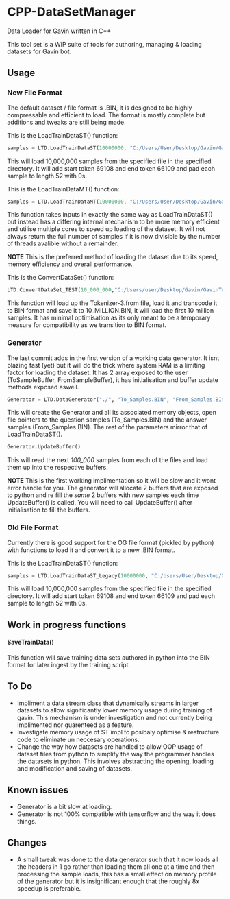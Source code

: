 # CPP-DataSetManager
Data Loader for Gavin written in C++

This tool set is a WIP suite of tools for authoring, managing & loading datasets for Gavin bot.

## Usage

### New File Format
The default dataset / file format is .BIN, it is designed to be highly compressable and efficient to load. The format is mostly complete but additions and tweaks are still being made.

This is the LoadTrainDataST() function:
```python
samples = LTD.LoadTrainDataST(10000000, "C:/Users/User/Desktop/Gavin/GavinTraining/", "Tokenizer-3.to.BIN", 69108,66109, 52, 0)
```
This will load 10,000,000 samples from the specified file in the specified directory. It will add start token 69108 and end token 66109 and pad each sample to length 52 with 0s.

This is the LoadTrainDataMT() function:
```python
samples = LTD.LoadTrainDataMT(10000000, "C:/Users/User/Desktop/Gavin/GavinTraining/", "Tokenizer-3.to.BIN", 69108,66109, 52, 0)
```
This function takes inputs in exactly the same way as LoadTrainDataST() but instead has a differing internal mechanism to be more memory efficient and utilise multiple cores to speed up loading of the dataset. It will not always return the full number of samples if it is now divisible by the number of threads avalible without a remainder. 

**NOTE** This is the preferred method of loading the dataset due to its speed, memory efficiency and overall performance.

This is the ConvertDataSet() function:
```python
LTD.ConvertDataSet_TEST(10_000_000,"C:/Users/user/Desktop/Gavin/GavinTraining/Tokenizer-3.from", "./10_MILLION.BIN")
```
This function will load up the Tokenizer-3.from file, load it and transcode it to BIN format and save it to 10_MILLION.BIN, it will load the first 10 million samples.
It has minimal optimisation as its only meant to be a temporary measure for compatibility as we transition to BIN format.

### Generator
The last commit adds in the first version of a working data generator. It isnt blazing fast (yet) but it will do the trick where system RAM is a limiting factor for loading the dataset. It has 2 array exposed to the user (ToSampleBuffer, FromSampleBuffer), it has initialisation and buffer update methods exposed aswell.

```python
Generator = LTD.DataGenerator("./", "To_Samples.BIN", "From_Samples.BIN", 100_000, 69108, 66109, 52, 0)
```
This will create the Generator and all its associated memory objects, open file pointers to the question samples (To_Samples.BIN) and the answer samples (From_Samples.BIN). The rest of the parameters mirror that of LoadTrainDataST().

```python
Generator.UpdateBuffer()
```
This will read the next *100_000* samples from each of the files and load them up into the respective buffers.

**NOTE** This is the first working implimentation so it will be slow and it wont error handle for you. The generator will allocate 2 buffers that are exposed to python and re fill the *same* 2 buffers with new samples each time UpdateBuffer() is called. You will need to call UpdateBuffer() after initialisation to fill the buffers.

### Old File Format
Currently there is good support for the OG file format (pickled by python) with functions to load it and convert it to a new .BIN format.

This is the LoadTrainDataST() function:
```python
samples = LTD.LoadTrainDataST_Legacy(10000000, "C:/Users/User/Desktop/Gavin/GavinTraining/", "Tokenizer-3.to", 69108,66109, 52, 0)
```
This will load 10,000,000 samples from the specified file in the specified directory. It will add start token 69108 and end token 66109 and pad each sample to length 52 with 0s.

## Work in progress functions
#### SaveTrainData()
This function will save training data sets authored in python into the BIN format for later ingest by the training script.

## To Do
* Impliment a data stream class that dynamically streams in larger datasets to allow significantly lower memory usage during training of gavin. This mechanism is under investigation and not currently being implimented nor guarenteed as a feature.
* Investigate memory usage of ST impl to posibaly optimise & restructure code to eliminate un neccesary operations.
* Change the way how datasets are handled to allow OOP usage of dataset files from python to simplify the way the programmer handles the datasets in python. This involves abstracting the opening, loading and modification and saving of datasets.

## Known issues
- Generator is a bit slow at loading.
- Generator is not 100% compatible with tensorflow and the way it does things.

## Changes
* A small tweak was done to the data generator such that it now loads all the headers in 1 go rather than loading them all one at a time and then processing the sample loads, this has a small effect on memory profile of the generator but it is insignificant enough that the roughly 8x speedup is preferable.